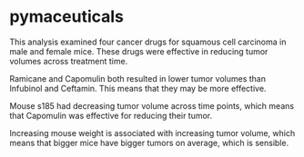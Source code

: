 # pymaceuticals

This analysis examined four cancer drugs for squamous cell carcinoma in male and female mice. These drugs were effective in reducing tumor volumes across treatment time. 

Ramicane and Capomulin both resulted in lower tumor volumes than Infubinol and Ceftamin. This means that they may be more effective. 

Mouse s185 had decreasing tumor volume across time points, which means that Capomulin was effective for reducing their tumor. 

Increasing mouse weight is associated with increasing tumor volume, which means that bigger mice have bigger tumors on average, which is sensible. 
